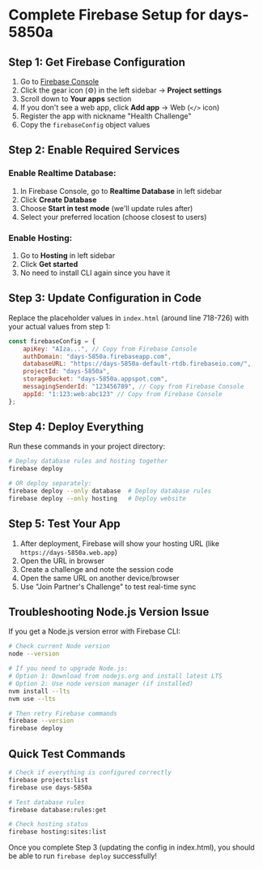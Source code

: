 # Complete Firebase Setup for days-5850a

## Step 1: Get Firebase Configuration

1. Go to [Firebase Console](https://console.firebase.google.com/project/days-5850a)
2. Click the gear icon (⚙️) in the left sidebar → **Project settings**
3. Scroll down to **Your apps** section
4. If you don't see a web app, click **Add app** → Web (`</>` icon)
5. Register the app with nickname "Health Challenge"
6. Copy the `firebaseConfig` object values

## Step 2: Enable Required Services

### Enable Realtime Database:
1. In Firebase Console, go to **Realtime Database** in left sidebar
2. Click **Create Database**
3. Choose **Start in test mode** (we'll update rules after)
4. Select your preferred location (choose closest to users)

### Enable Hosting:
1. Go to **Hosting** in left sidebar  
2. Click **Get started**
3. No need to install CLI again since you have it

## Step 3: Update Configuration in Code

Replace the placeholder values in `index.html` (around line 718-726) with your actual values from step 1:

```javascript
const firebaseConfig = {
    apiKey: "AIza...", // Copy from Firebase Console
    authDomain: "days-5850a.firebaseapp.com",
    databaseURL: "https://days-5850a-default-rtdb.firebaseio.com/",
    projectId: "days-5850a",
    storageBucket: "days-5850a.appspot.com",
    messagingSenderId: "123456789", // Copy from Firebase Console
    appId: "1:123:web:abc123" // Copy from Firebase Console
};
```

## Step 4: Deploy Everything

Run these commands in your project directory:

```bash
# Deploy database rules and hosting together
firebase deploy

# OR deploy separately:
firebase deploy --only database  # Deploy database rules
firebase deploy --only hosting   # Deploy website
```

## Step 5: Test Your App

1. After deployment, Firebase will show your hosting URL (like `https://days-5850a.web.app`)
2. Open the URL in browser
3. Create a challenge and note the session code
4. Open the same URL on another device/browser
5. Use "Join Partner's Challenge" to test real-time sync

## Troubleshooting Node.js Version Issue

If you get a Node.js version error with Firebase CLI:

```bash
# Check current Node version
node --version

# If you need to upgrade Node.js:
# Option 1: Download from nodejs.org and install latest LTS
# Option 2: Use node version manager (if installed)
nvm install --lts
nvm use --lts

# Then retry Firebase commands
firebase --version
firebase deploy
```

## Quick Test Commands

```bash
# Check if everything is configured correctly
firebase projects:list
firebase use days-5850a

# Test database rules
firebase database:rules:get

# Check hosting status  
firebase hosting:sites:list
```

Once you complete Step 3 (updating the config in index.html), you should be able to run `firebase deploy` successfully!